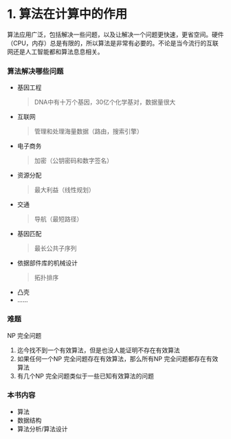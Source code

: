 # 1. 算法在计算中的作用

算法应用广泛，包括解决一些问题，以及让解决一个问题更快速，更省空间。硬件（CPU，内存）总是有限的，所以算法是非常有必要的。不论是当今流行的互联网还是人工智能都和算法息息相关。

### 算法解决哪些问题
* 基因工程  
    > DNA中有十万个基因，30亿个化学基对，数据量很大
* 互联网  
    > 管理和处理海量数据（路由，搜索引擎）
* 电子商务  
    > 加密（公钥密码和数字签名）
* 资源分配  
    > 最大利益（线性规划）
* 交通  
    > 导航（最短路径）
* 基因匹配  
    > 最长公共子序列
* 依据部件库的机械设计
    > 拓扑排序
* 凸壳
* ......

### 难题
NP 完全问题  
1. 迄今找不到一个有效算法，但是也没人能证明不存在有效算法
1. 如果任何一个NP 完全问题存在有效算法，那么所有NP 完全问题都存在有效算法
1. 有几个NP 完全问题类似于一些已知有效算法的问题

### 本书内容
* 算法
* 数据结构
* 算法分析/算法设计
